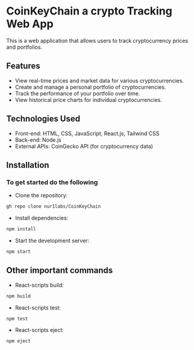 # CoinKeyChain a crypto Tracking Web App

This is a web application that allows users to track cryptocurrency prices and portfolios.

## Features

- View real-time prices and market data for various cryptocurrencies.
- Create and manage a personal portfolio of cryptocurrencies.
- Track the performance of your portfolio over time.
- View historical price charts for individual cryptocurrencies.

## Technologies Used

- Front-end: HTML, CSS, JavaScript, React.js, Tailwind CSS
- Back-end: Node.js
- External APIs: CoinGecko API (for cryptocurrency data)

## Installation

### To get started do the following

- Clone the repository:

```bash
gh repo clone nur1labs/CoinKeyChain
```

- Install dependencies:

```bash
npm install
```

- Start the development server:

```bash
npm start
```

## Other important commands

- React-scripts build:

```bash
npm build
```

- React-scripts test:

```bash
npm test
```

- React-scripts eject:

```bash
npm eject
```
